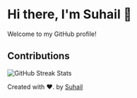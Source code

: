 <!DOCTYPE html>
<html lang="en">
<head>
    <meta charset="UTF-8">
    <meta name="viewport" content="width=device-width, initial-scale=1.0">
</head>
<body>
    <div class="container">
        <h1>Hi there, I'm Suhail 👋 </h1>
        <p>Welcome to my GitHub profile!</p>
        <div class="social-icons">
            <a href="https://www.linkedin.com/in/your_linkedin_handle" class="linkedin" aria-label="LinkedIn" target="_blank">
                <i class="fab fa-linkedin-in"></i>
            </a>
            <a href="https://www.instagram.com/your_instagram_handle" class="instagram" aria-label="Instagram" target="_blank">
                <i class="fab fa-instagram"></i>
            </a>
        </div>
        <div class="stats">
            <h2>Contributions</h2>
            <img src="https://github-readme-streak-stats.herokuapp.com/?user=letssuhail&theme=radical" alt="GitHub Streak Stats">
<!--             <img src="https://github-readme-stats.vercel.app/api?username=letssuhail&count_private=true&theme=radical&hide=contribs,prs" alt="GitHub Stats"> -->
        </div>
        <footer>
            <p>Created with ❤️. by <a href="https://github.com/letssuhail" target="_blank">Suhail</a></p>
        </footer>
    </div>
</body>
</html>
